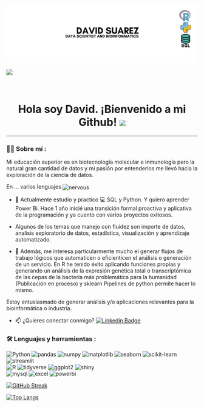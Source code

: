 <div id="header" align="center">
  <img decoding="async" src="https://github.com/DavidSuarez111/DavidSuarez111/blob/main/Gray%20modern%20professional%20data%20analysis%20Linkedln%20banner.jpg" width="800"/>
</div>



[![](https://img.shields.io/badge/LinkedIn-0077B5?style=for-the-badge&logo=linkedin&logoColor=white)](www.linkedin.com/in/david-suarez-garza)
<div id="badges" align="center">
<img decoding="async" src="https://visitor-badge-reloaded.herokuapp.com/badge?page_id=noelianav91.noelianav91&color=00cf00" alt=""/>
<h1>
  Hola soy David. ¡Bienvenido a mi Github!
  <img decoding="async" src="https://media.giphy.com/media/hvRJCLFzcasrR4ia7z/giphy.gif" width="30px"/>
</h1>

---
 <div id="header" align="left">

### :man_technologist: Sobre mí :
Mi educación superior es en biotecnología molecular e inmunología pero la natural gran cantidad de datos y mi pasión por entenderlos me llevó hacia la exploración de la ciencia de datos. 

En ... varios lenguajes <img src="https://github.com/user-attachments/assets/f0faaf1c-2c43-40ad-b5fa-d5fb2647dacf" alt="nervous" width="20" style="vertical-align: middle;" />

* :blue_book: Actualmente estudio  y practico :computer: SQL y Python. Y quiero aprender Power Bi. Hace 1 año inicié una transición formal proactiva y aplicativa de la programación y ya cuento con varios proyectos exitosos.

* Algunos de los temas que manejo con fluidez son importe de datos, analisis exploratorio de datos, estadística, visualización y aprendizaje automatizado. 

* :heartbeat: Además, me interesa particularmente mucho el generar flujos de trabajo lógicos que automaticen o eficienticen el análisis o generación de un servicio. En R he tenido éxito aplicando funciones propias y generando un análisis de la expresión genética total o transcriptómica de las cepas de la bacteria más problemática para la humanidad (Publicación en proceso) y sklearn Pipelines de python permite hacer lo mismo. 

Estoy entusiasmado de generar análisis y/o aplicaciones relevantes para la bioinformática o industria. 
* :mailbox: ¿Quieres conectar conmigo?  [![Linkedin Badge](https://img.shields.io/badge/-David-blue?style=flat&logo=Linkedin&logoColor=white)](www.linkedin.com/in/david-suarez-garza)

### :hammer_and_wrench: Lenguajes y herramientas :
<div id="header" align="left">
    <!-- Python -->
<a>
 <img decoding="async" src="https://img.shields.io/badge/Python-3776AB?style=for-the-badge&logo=Python&logoColor=white" alt="Python"/>
</a>
<a>
 <img decoding="async" src="https://img.shields.io/badge/pandas-150458?style=for-the-badge&logo=pandas&logoColor=white" alt="pandas"/>
</a>
<a>
 <img decoding="async" src="https://img.shields.io/badge/numpy-013243?style=for-the-badge&logo=numpy&logoColor=white" alt="numpy"/>
</a>
<a>
 <img decoding="async" src="https://img.shields.io/badge/matplotlib-11557C?style=for-the-badge&logo=plotly&logoColor=white" alt="matplotlib"/>
</a>
<a>
 <img decoding="async" src="https://img.shields.io/badge/seaborn-4C72B0?style=for-the-badge&logo=Python&logoColor=white" alt="seaborn"/>
</a>
<a>
 <img decoding="async" src="https://img.shields.io/badge/scikit--learn-F7931E?style=for-the-badge&logo=scikit-learn&logoColor=white" alt="scikit-learn"/>
</a>
<a>
 <img decoding="async" src="https://img.shields.io/badge/streamlit-FF4B4B?style=for-the-badge&logo=streamlit&logoColor=white" alt="streamlit"/>
</a>
 <!-- R -->
<br>
  <a>
 <img decoding="async" src="https://img.shields.io/badge/R-276DC3?style=for-the-badge&logo=R&logoColor=white" alt="R"/>
</a>
<a>
 <img decoding="async" src="https://img.shields.io/badge/tidyverse-1A162D?style=for-the-badge&logo=R&logoColor=white" alt="tidyverse"/>
</a>
<a>
 <img decoding="async" src="https://img.shields.io/badge/ggplot2-2E73B3?style=for-the-badge&logo=R&logoColor=white" alt="ggplot2"/>
</a>
<a>
 <img decoding="async" src="https://img.shields.io/badge/shiny-4BA3C3?style=for-the-badge&logo=R&logoColor=white" alt="shiny"/>
</a>
 <br> 
  <img decoding="async" src="https://img.shields.io/badge/MySQL-6DB33F?style=for-the-badge&logo=mysql&logoColor=white" alt="mysql"/>
  </a>
 <img decoding="async" src="https://img.shields.io/badge/Microsoft_Excel-217346?style=for-the-badge&logo=microsoft-excel&logoColor=white" alt="excel"/>
  </a>
 <img decoding="async" src="https://img.shields.io/badge/Power_BI-FFBE00?style=for-the-badge&logo=Power-BI&logoColor=white" alt="powerbi"/>
  </a>



</div>

[![GitHub Streak](http://github-readme-streak-stats.herokuapp.com?user=DavidSuarez111&theme=dark&background=000000)](https://git.io/streak-stats)



[![Top Langs](https://github-readme-stats.vercel.app/api/top-langs/?username=DavidSuarez111&layout=compact&theme=vision-friendly-dark)](https://github.com/anuraghazra/github-readme-stats)
  <!--
**DavidSuarez111/DavidSuarez111** is a ✨ _special_ ✨ repository because its `README.md` (this file) appears on your GitHub profile.

Here are some ideas to get you started:

- 🔭 I’m currently working on ...
- 🌱 I’m currently learning ...
- 👯 I’m looking to collaborate on ...
- 🤔 I’m looking for help with ...
- 💬 Ask me about ...
- 📫 How to reach me: ...
- 😄 Pronouns: ...
- ⚡ Fun fact: ...
-->
